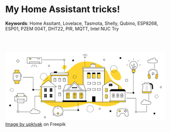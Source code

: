# My Home Assistant tricks!
**Keywords**: Home Assitant, Lovelace, Tasmota, Shelly, Qubino, ESP8268, ESP01, PZEM 004T, DHT22, PIR, MQTT, Intel NUC
Try

<p style="margin-left: auto; margin-right: auto;">
    <br><br><br>
    <img src="Images/2206_w039_n003_278b_p1_278.jpg">
    <a href="https://www.freepik.com/free-vector/smart-home-technology-iot-system-doodle-concept_29984199.htm">Image by upklyak</a> on Freepik
</p>

